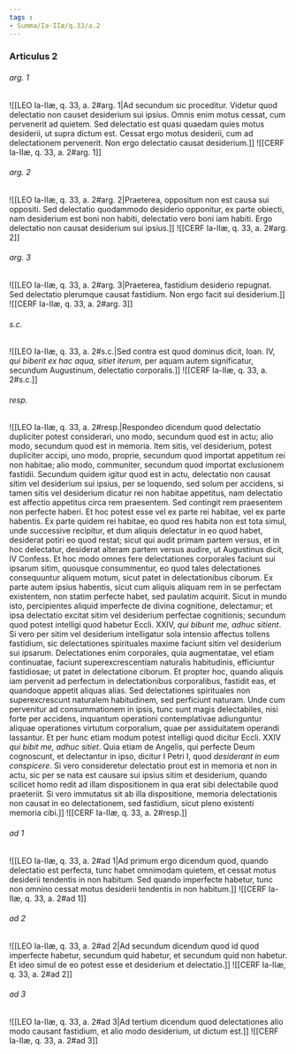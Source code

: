 ```yaml
---
tags : 
- Summa/Ia-IIæ/q.33/a.2
---
```


### Articulus 2

###### arg. 1
![[LEO Ia-IIæ, q. 33, a. 2#arg. 1|Ad secundum sic proceditur. Videtur quod delectatio non causet desiderium sui ipsius. Omnis enim motus cessat, cum pervenerit ad quietem. Sed delectatio est quasi quaedam quies motus desiderii, ut supra dictum est. Cessat ergo motus desiderii, cum ad delectationem pervenerit. Non ergo delectatio causat desiderium.]]
![[CERF Ia-IIæ, q. 33, a. 2#arg. 1]]

###### arg. 2
![[LEO Ia-IIæ, q. 33, a. 2#arg. 2|Praeterea, oppositum non est causa sui oppositi. Sed delectatio quodammodo desiderio opponitur, ex parte obiecti, nam desiderium est boni non habiti, delectatio vero boni iam habiti. Ergo delectatio non causat desiderium sui ipsius.]]
![[CERF Ia-IIæ, q. 33, a. 2#arg. 2]]

###### arg. 3
![[LEO Ia-IIæ, q. 33, a. 2#arg. 3|Praeterea, fastidium desiderio repugnat. Sed delectatio plerumque causat fastidium. Non ergo facit sui desiderium.]]
![[CERF Ia-IIæ, q. 33, a. 2#arg. 3]]

###### s.c.
![[LEO Ia-IIæ, q. 33, a. 2#s.c.|Sed contra est quod dominus dicit, Ioan. IV, *qui biberit ex hac aqua, sitiet iterum*, per aquam autem significatur, secundum Augustinum, delectatio corporalis.]]
![[CERF Ia-IIæ, q. 33, a. 2#s.c.]]

###### resp.
![[LEO Ia-IIæ, q. 33, a. 2#resp.|Respondeo dicendum quod delectatio dupliciter potest considerari, uno modo, secundum quod est in actu; alio modo, secundum quod est in memoria. Item sitis, vel desiderium, potest dupliciter accipi, uno modo, proprie, secundum quod importat appetitum rei non habitae; alio modo, communiter, secundum quod importat exclusionem fastidii. Secundum quidem igitur quod est in actu, delectatio non causat sitim vel desiderium sui ipsius, per se loquendo, sed solum per accidens, si tamen sitis vel desiderium dicatur rei non habitae appetitus, nam delectatio est affectio appetitus circa rem praesentem. Sed contingit rem praesentem non perfecte haberi. Et hoc potest esse vel ex parte rei habitae, vel ex parte habentis. Ex parte quidem rei habitae, eo quod res habita non est tota simul, unde successive recipitur, et dum aliquis delectatur in eo quod habet, desiderat potiri eo quod restat; sicut qui audit primam partem versus, et in hoc delectatur, desiderat alteram partem versus audire, ut Augustinus dicit, IV Confess. Et hoc modo omnes fere delectationes corporales faciunt sui ipsarum sitim, quousque consummentur, eo quod tales delectationes consequuntur aliquem motum, sicut patet in delectationibus ciborum. Ex parte autem ipsius habentis, sicut cum aliquis aliquam rem in se perfectam existentem, non statim perfecte habet, sed paulatim acquirit. Sicut in mundo isto, percipientes aliquid imperfecte de divina cognitione, delectamur; et ipsa delectatio excitat sitim vel desiderium perfectae cognitionis; secundum quod potest intelligi quod habetur Eccli. XXIV, *qui bibunt me, adhuc sitient*. Si vero per sitim vel desiderium intelligatur sola intensio affectus tollens fastidium, sic delectationes spirituales maxime faciunt sitim vel desiderium sui ipsarum. Delectationes enim corporales, quia augmentatae, vel etiam continuatae, faciunt superexcrescentiam naturalis habitudinis, efficiuntur fastidiosae; ut patet in delectatione ciborum. Et propter hoc, quando aliquis iam pervenit ad perfectum in delectationibus corporalibus, fastidit eas, et quandoque appetit aliquas alias. Sed delectationes spirituales non superexcrescunt naturalem habitudinem, sed perficiunt naturam. Unde cum pervenitur ad consummationem in ipsis, tunc sunt magis delectabiles, nisi forte per accidens, inquantum operationi contemplativae adiunguntur aliquae operationes virtutum corporalium, quae per assiduitatem operandi lassantur. Et per hunc etiam modum potest intelligi quod dicitur Eccli. XXIV *qui bibit me, adhuc sitiet*. Quia etiam de Angelis, qui perfecte Deum cognoscunt, et delectantur in ipso, dicitur I Petri I, quod *desiderant in eum conspicere*. Si vero consideretur delectatio prout est in memoria et non in actu, sic per se nata est causare sui ipsius sitim et desiderium, quando scilicet homo redit ad illam dispositionem in qua erat sibi delectabile quod praeteriit. Si vero immutatus sit ab illa dispositione, memoria delectationis non causat in eo delectationem, sed fastidium, sicut pleno existenti memoria cibi.]]
![[CERF Ia-IIæ, q. 33, a. 2#resp.]]

###### ad 1
![[LEO Ia-IIæ, q. 33, a. 2#ad 1|Ad primum ergo dicendum quod, quando delectatio est perfecta, tunc habet omnimodam quietem, et cessat motus desiderii tendentis in non habitum. Sed quando imperfecte habetur, tunc non omnino cessat motus desiderii tendentis in non habitum.]]
![[CERF Ia-IIæ, q. 33, a. 2#ad 1]]

###### ad 2
![[LEO Ia-IIæ, q. 33, a. 2#ad 2|Ad secundum dicendum quod id quod imperfecte habetur, secundum quid habetur, et secundum quid non habetur. Et ideo simul de eo potest esse et desiderium et delectatio.]]
![[CERF Ia-IIæ, q. 33, a. 2#ad 2]]

###### ad 3
![[LEO Ia-IIæ, q. 33, a. 2#ad 3|Ad tertium dicendum quod delectationes alio modo causant fastidium, et alio modo desiderium, ut dictum est.]]
![[CERF Ia-IIæ, q. 33, a. 2#ad 3]]

